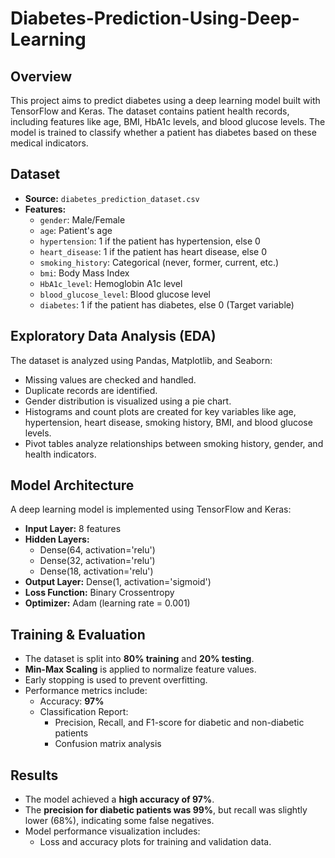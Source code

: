 # Diabetes-Prediction-Using-Deep-Learning
## Overview
This project aims to predict diabetes using a deep learning model built with TensorFlow and Keras. The dataset contains patient health records, including features like age, BMI, HbA1c levels, and blood glucose levels. The model is trained to classify whether a patient has diabetes based on these medical indicators.

## Dataset
- **Source:** `diabetes_prediction_dataset.csv`
- **Features:**
  - `gender`: Male/Female
  - `age`: Patient's age
  - `hypertension`: 1 if the patient has hypertension, else 0
  - `heart_disease`: 1 if the patient has heart disease, else 0
  - `smoking_history`: Categorical (never, former, current, etc.)
  - `bmi`: Body Mass Index
  - `HbA1c_level`: Hemoglobin A1c level
  - `blood_glucose_level`: Blood glucose level
  - `diabetes`: 1 if the patient has diabetes, else 0 (Target variable)

## Exploratory Data Analysis (EDA)
The dataset is analyzed using Pandas, Matplotlib, and Seaborn:
- Missing values are checked and handled.
- Duplicate records are identified.
- Gender distribution is visualized using a pie chart.
- Histograms and count plots are created for key variables like age, hypertension, heart disease, smoking history, BMI, and blood glucose levels.
- Pivot tables analyze relationships between smoking history, gender, and health indicators.

## Model Architecture
A deep learning model is implemented using TensorFlow and Keras:
- **Input Layer:** 8 features
- **Hidden Layers:**
  - Dense(64, activation='relu')
  - Dense(32, activation='relu')
  - Dense(18, activation='relu')
- **Output Layer:** Dense(1, activation='sigmoid')
- **Loss Function:** Binary Crossentropy
- **Optimizer:** Adam (learning rate = 0.001)

## Training & Evaluation
- The dataset is split into **80% training** and **20% testing**.
- **Min-Max Scaling** is applied to normalize feature values.
- Early stopping is used to prevent overfitting.
- Performance metrics include:
  - Accuracy: **97%**
  - Classification Report:
    - Precision, Recall, and F1-score for diabetic and non-diabetic patients
    - Confusion matrix analysis

## Results
- The model achieved a **high accuracy of 97%**.
- The **precision for diabetic patients was 99%**, but recall was slightly lower (68%), indicating some false negatives.
- Model performance visualization includes:
  - Loss and accuracy plots for training and validation data.
